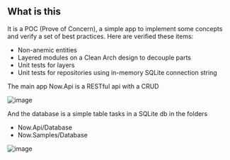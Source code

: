 
## What is this


It is a POC (Prove of Concern), a simple app to implement some concepts and verify a set of best practices. Here are verified these items:

- Non-anemic entities
- Layered modules on a Clean Arch design to decouple parts
- Unit tests for layers
- Unit tests for repositories using in-memory SQLite connection string

The main app Now.Api is a RESTful api with a CRUD

![image](https://github.com/user-attachments/assets/adeb75d5-6f59-4cc2-a791-abdc50616767)


And the database is a simple table tasks in a SQLite db in the folders

- Now.Api/Database
- Now.Samples/Database

![image](https://github.com/user-attachments/assets/9da8cb1d-f9bb-46e1-9552-0b6fa4fda077)
